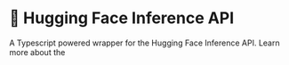 # 🤗 Hugging Face Inference API

A Typescript powered wrapper for the Hugging Face Inference API. Learn more about the 